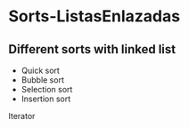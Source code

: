 # Sorts-ListasEnlazadas

## Different sorts with linked list <NO STL>

- Quick sort
- Bubble sort
- Selection sort
- Insertion sort

Iterator
